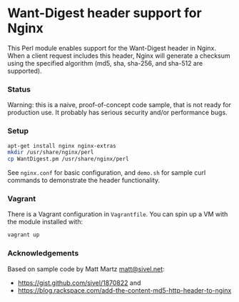 # Want-Digest header support for Nginx

This Perl module enables support for the Want-Digest header in Nginx.  When a
client request includes this header, Nginx will generate a checksum using the
specified algorithm (md5, sha, sha-256, and sha-512 are supported).


### Status

Warning: this is a naive, proof-of-concept code sample, that is not ready for
production use.  It probably has serious security and/or performance bugs.


### Setup

```bash
apt-get install nginx nginx-extras
mkdir /usr/share/nginx/perl
cp WantDigest.pm /usr/share/nginx/perl
```

See `nginx.conf` for basic configuration, and `demo.sh` for sample curl
commands to demonstrate the header functionality.


### Vagrant

There is a Vagrant configuration in `Vagrantfile`.  You can spin up a VM with
the module installed with:

```bash
vagrant up
```


### Acknowledgements

Based on sample code by Matt Martz <matt@sivel.net>:
* https://gist.github.com/sivel/1870822 and
* https://blog.rackspace.com/add-the-content-md5-http-header-to-nginx
